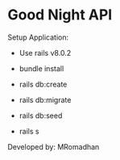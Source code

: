 # Good Night API

Setup Application:

* Use rails v8.0.2

* bundle install

* rails db:create

* rails db:migrate

* rails db:seed

* rails s

Developed by: MRomadhan

